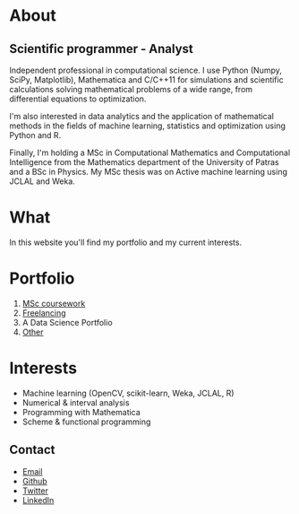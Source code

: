 # About

## Scientific programmer - Analyst

Independent professional in computational science. I use Python (Numpy, SciPy, Matplotlib), Mathematica and C/C++11 for simulations and scientific calculations solving mathematical problems of a wide range, from differential equations to optimization.

I'm also interested in data analytics and the application of mathematical methods in the fields of machine learning, statistics and optimization using Python and R.

Finally, I'm holding a MSc in Computational Mathematics and Computational Intelligence from the Mathematics department of the University of Patras and a BSc in Physics. My MSc thesis was on Active machine learning using JCLAL and Weka.

# What

In this website you'll find my portfolio and my current interests.

# Portfolio

1. [MSc coursework](port/msc-coursework.md)
2. [Freelancing](port/freelancing.md)
3. A Data Science Portfolio
4. [Other](port/other.md)

# Interests

- Machine learning (OpenCV, scikit-learn, Weka, JCLAL, R)
- Numerical & interval analysis
- Programming with Mathematica
- Scheme & functional programming

## Contact

- [Email](mailto:mlliarm@yandex.com)
- [Github](https://github.com/mlliarm)
- [Twitter](https://twitter.com/mlliarm)
- [LinkedIn](https://www.linkedin.com/in/mlliarm/)
